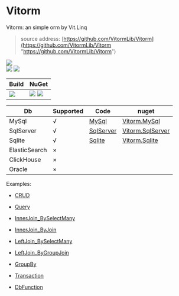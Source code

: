 ﻿
# Vitorm
Vitorm: an simple orm by Vit.Linq
>source address: [https://github.com/VitormLib/Vitorm](https://github.com/VitormLib/Vitorm "https://github.com/VitormLib/Vitorm")    

![](https://img.shields.io/github/license/VitormLib/Vitorm.svg)  
![](https://img.shields.io/github/repo-size/VitormLib/Vitorm.svg)  ![](https://img.shields.io/github/last-commit/VitormLib/Vitorm.svg)  
 

| Build | NuGet |
| -------- | -------- |
|![](https://github.com/VitormLib/Vitorm/workflows/ki_multibranch/badge.svg) | [![](https://img.shields.io/nuget/v/Vitorm.svg)](https://www.nuget.org/packages/Vitorm/) ![](https://img.shields.io/nuget/dt/Vitorm.svg) |



| Db | Supported | Code | nuget |
| -------- | -------- | -------- | -------- |
| MySql     |    √  | [MySql](src/develop/src/Vitorm.MySql)     |  [Vitorm.MySql](https://www.nuget.org/packages/Vitorm.MySql)   |
| SqlServer     |    √  | [SqlServer](src/develop/src/Vitorm.SqlServer)     |  [Vitorm.SqlServer](https://www.nuget.org/packages/Vitorm.SqlServer)   |
| Sqlite     |    √  | [Sqlite](src/develop/src/Vitorm.Sqlite)     |  [Vitorm.Sqlite](https://www.nuget.org/packages/Vitorm.Sqlite)   |
| ElasticSearch     |    ×  |      |      |
| ClickHouse     |    ×  |      |      |
| Oracle     |    ×  |      |      |







Examples:  
- [CRUD](test/Vitorm.Sqlite.MsTest/CommonTest/CRUD_Test.cs)    
- [Query](test/Vitorm.Sqlite.MsTest/CommonTest/Query_Test.cs)  

- [InnerJoin_BySelectMany](test/Vitorm.Sqlite.MsTest/CommonTest/Query_InnerJoin_BySelectMany_Test.cs)  
- [InnerJoin_ByJoin](test/Vitorm.Sqlite.MsTest/CommonTest/Query_InnerJoin_ByJoin_Test.cs)  
- [LeftJoin_BySelectMany](test/Vitorm.Sqlite.MsTest/CommonTest/Query_LeftJoin_BySelectMany_Test.cs)  
- [LeftJoin_ByGroupJoin](test/Vitorm.Sqlite.MsTest/CommonTest/Query_LeftJoin_ByGroupJoin_Test.cs)  

- [GroupBy](test/Vitorm.Sqlite.MsTest/CommonTest/Query_Group_Test.cs)  
- [Transaction](test/Vitorm.Sqlite.MsTest/CommonTest/Transaction_Test.cs)  
- [DbFunction](test/Vitorm.Sqlite.MsTest/CommonTest/DbFunction_Test.cs)  

